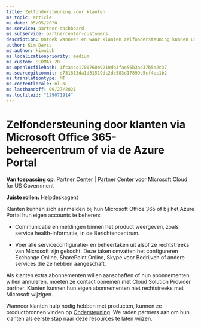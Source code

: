 ```yaml
---
title: Zelfondersteuning voor klanten
ms.topic: article
ms.date: 05/05/2020
ms.service: partner-dashboard
ms.subservice: partnercenter-customers
description: Ontdek wanneer en waar klanten zelfondersteuning kunnen uitvoeren om hun eigen accounts te beheren en wanneer ze contact moeten opnemen met Cloud Solution Provider partner.
author: Kim-Davis
ms.author: kimnich
ms.localizationpriority: medium
ms.custom: SEOMAY.20
ms.openlocfilehash: 1fca44e1700760b9210db3fae55b3ad37b5e2c37
ms.sourcegitcommit: d731813da1d31519dc2dc583d17899e5cf4ec1b2
ms.translationtype: MT
ms.contentlocale: nl-NL
ms.lasthandoff: 09/27/2021
ms.locfileid: "129071914"
---
```

# <a name="customer-self-support-through-microsoft-office-365-admin-center-or-through-the-azure-portal"></a>Zelfondersteuning door klanten via Microsoft Office 365-beheercentrum of via de Azure Portal

**Van toepassing op**: Partner Center | Partner Center voor Microsoft Cloud for US Government

**Juiste rollen:** Helpdeskagent

Klanten kunnen zich aanmelden bij hun Microsoft Office 365 of bij het Azure Portal hun eigen accounts te beheren:

- Communicatie en meldingen binnen het product weergeven, zoals service health-informatie, in de Berichtencentrum.

- Voer alle serviceconfiguratie- en beheertaken uit alsof ze rechtstreeks van Microsoft zijn gekocht. Deze taken omvatten het configureren Exchange Online, SharePoint Online, Skype voor Bedrijven of andere services die ze hebben aangeschaft.

Als klanten extra abonnementen willen aanschaffen of hun abonnementen willen annuleren, moeten ze contact opnemen met Cloud Solution Provider partner. Klanten kunnen hun eigen abonnementen niet rechtstreeks met Microsoft wijzigen.

Wanneer klanten hulp nodig hebben met producten, kunnen ze productbronnen vinden op [Ondersteuning](https://partnercenter.microsoft.com/partner/support). We raden partners aan om hun klanten als eerste stap naar deze resources te laten wijzen.

 

 



